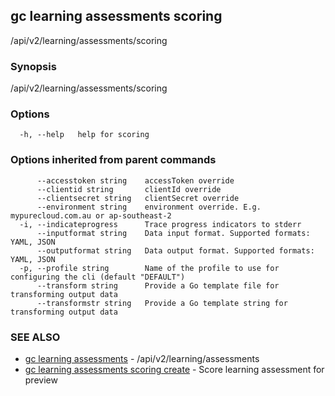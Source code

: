 ## gc learning assessments scoring

/api/v2/learning/assessments/scoring

### Synopsis

/api/v2/learning/assessments/scoring

### Options

```
  -h, --help   help for scoring
```

### Options inherited from parent commands

```
      --accesstoken string    accessToken override
      --clientid string       clientId override
      --clientsecret string   clientSecret override
      --environment string    environment override. E.g. mypurecloud.com.au or ap-southeast-2
  -i, --indicateprogress      Trace progress indicators to stderr
      --inputformat string    Data input format. Supported formats: YAML, JSON
      --outputformat string   Data output format. Supported formats: YAML, JSON
  -p, --profile string        Name of the profile to use for configuring the cli (default "DEFAULT")
      --transform string      Provide a Go template file for transforming output data
      --transformstr string   Provide a Go template string for transforming output data
```

### SEE ALSO

* [gc learning assessments](gc_learning_assessments.html)	 - /api/v2/learning/assessments
* [gc learning assessments scoring create](gc_learning_assessments_scoring_create.html)	 - Score learning assessment for preview


